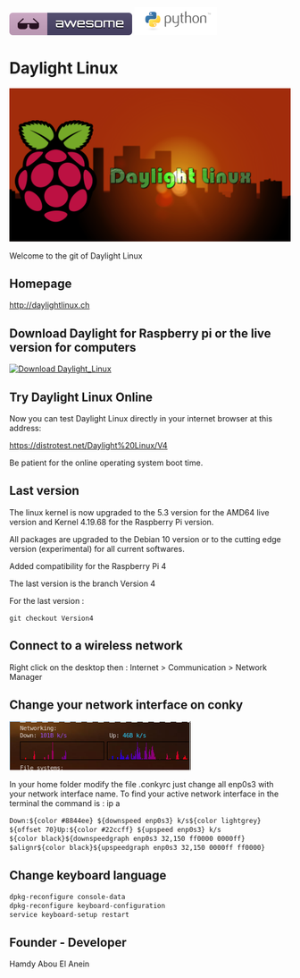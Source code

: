 ![Awesome](awesome.svg)   ![Python](python.png)

# Daylight Linux

![Daylight](DayLightLogoSunSetRPI.png)


Welcome to the git of Daylight Linux


## Homepage

http://daylightlinux.ch

## Download Daylight for Raspberry pi or the live version for computers
[![Download Daylight_Linux](https://a.fsdn.com/con/app/sf-download-button)](https://sourceforge.net/projects/daylight-linux/files/latest/download)
## Try Daylight Linux Online 

Now you can test Daylight Linux directly in your internet browser at this address:

https://distrotest.net/Daylight%20Linux/V4

Be patient for the online operating system boot time.

## Last version 

The linux kernel is now upgraded to the 5.3 version for the AMD64 live version and Kernel 4.19.68 for the Raspberry Pi version.

All packages are upgraded to the Debian 10 version or to the cutting edge version (experimental) for all current softwares.

Added compatibility for the Raspberry Pi 4

The last version is the branch Version 4

For the last version :

```
git checkout Version4
```
## Connect to a wireless network

Right click on the desktop then : Internet > Communication > Network Manager 

## Change your network interface on conky
![GRAPHS](daylight-conky-graphs.png)

In your home folder modify the file .conkyrc just change all enp0s3 with your network interface name. To find your active network interface in the terminal the command is : ip a

```
Down:${color #8844ee} ${downspeed enp0s3} k/s${color lightgrey} ${offset 70}Up:${color #22ccff} ${upspeed enp0s3} k/s
${color black}${downspeedgraph enp0s3 32,150 ff0000 0000ff} $alignr${color black}${upspeedgraph enp0s3 32,150 0000ff ff0000}
```

## Change keyboard language

```
dpkg-reconfigure console-data
dpkg-reconfigure keyboard-configuration
service keyboard-setup restart
```
## Founder -  Developer

Hamdy Abou El Anein
